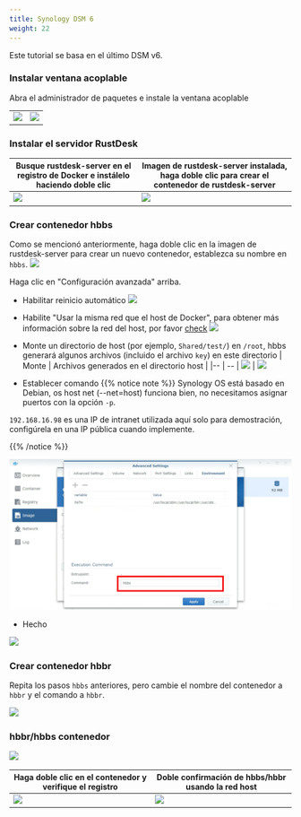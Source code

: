 ```yaml
---
title: Synology DSM 6
weight: 22
---
```


Este tutorial se basa en el último DSM v6.

### Instalar ventana acoplable

Abra el administrador de paquetes e instale la ventana acoplable

|             |                                                   |
| --------------- | -------------------------------------------------------- |
![](images/package-manager.png) | ![](images/docker.png)


### Instalar el servidor RustDesk

| Busque rustdesk-server en el registro de Docker e instálelo haciendo doble clic | Imagen de rustdesk-server instalada, haga doble clic para crear el contenedor de rustdesk-server |
| --------------- | -------------------------------------------------------- |
![](images/pull-rustdesk-server.png) | ![](images/rustdesk-server-installed.png)


### Crear contenedor hbbs

Como se mencionó anteriormente, haga doble clic en la imagen de rustdesk-server para crear un nuevo contenedor, establezca su nombre en `hbbs`.
![](images/hbbs.png) 

Haga clic en "Configuración avanzada" arriba.

- Habilitar reinicio automático
![](images/auto-restart.png) 

- Habilite "Usar la misma red que el host de Docker", para obtener más información sobre la red del host, por favor [check](/docs/en/self-host/install/#net-host)
![](images/host-net.png) 

- Monte un directorio de host (por ejemplo, `Shared/test/`) en `/root`, hbbs generará algunos archivos (incluido el archivo `key`) en este directorio
| Monte | Archivos generados en el directorio host |
|-- | -- |
![](images/mount.png?width=500px) | ![](images/mounted-dir.png?width=300px) 

- Establecer comando
{{% notice note %}}
Synology OS está basado en Debian, os host net (--net=host) funciona bien, no necesitamos asignar puertos con la opción `-p`.

`192.168.16.98` es una IP de intranet utilizada aquí solo para demostración, configúrela en una IP pública cuando implemente.

{{% /notice %}}

![](images/hbbs-cmd.png?v3) 

- Hecho
  
![](images/hbbs-config.png) 

### Crear contenedor hbbr

Repita los pasos `hbbs` anteriores, pero cambie el nombre del contenedor a `hbbr` y el comando a `hbbr`.

![](images/hbbr-config.png) 

### hbbr/hbbs contenedor

![](images/containers.png?width=500px)


| Haga doble clic en el contenedor y verifique el registro | Doble confirmación de hbbs/hbbr usando la red host |
|-- | -- |
![](images/log.png?width=500px) | ![](images/network-types.png?width=500px)

